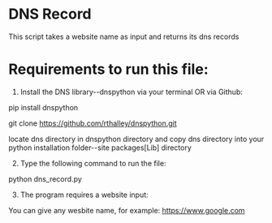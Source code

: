 # DNS Record 

This script takes a website name as input and returns its dns records

# Requirements to run this file: 

1. Install the DNS library--dnspython via your terminal OR via Github:

pip install dnspython 

git clone https://github.com/rthalley/dnspython.git 

locate dns directory in dnspython directory and copy dns directory into your python installation folder--site packages[Lib] directory

2. Type the following command to run the file:

python dns_record.py 

3. The program requires a website input:

You can give any wesbite name, for example: https://www.google.com 




